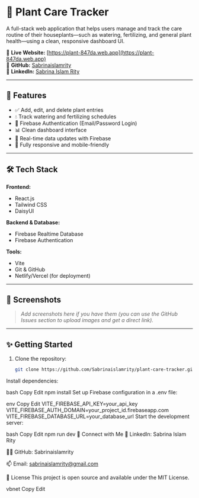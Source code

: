 # 🌱 Plant Care Tracker

A full-stack web application that helps users manage and track the care routine of their houseplants—such as watering, fertilizing, and general plant health—using a clean, responsive dashboard UI.

🔗 **Live Website:** [https://plant-847da.web.app](https://plant-847da.web.app)  
📂 **GitHub:** [Sabrinaislamrity](https://github.com/Sabrinaislamrity)  
💼 **LinkedIn:** [Sabrina Islam Rity](https://www.linkedin.com/in/sabrina-islam-rity/)

---

## 🚀 Features

- ✅ Add, edit, and delete plant entries  
- 💧 Track watering and fertilizing schedules  
- 🔐 Firebase Authentication (Email/Password Login)  
- 📊 Clean dashboard interface  
- 🔄 Real-time data updates with Firebase  
- 📱 Fully responsive and mobile-friendly

---

## 🛠️ Tech Stack

**Frontend:**  
- React.js  
- Tailwind CSS  
- DaisyUI  

**Backend & Database:**  
- Firebase Realtime Database  
- Firebase Authentication  

**Tools:**  
- Vite  
- Git & GitHub  
- Netlify/Vercel (for deployment)  

---

## 📸 Screenshots

> _Add screenshots here if you have them (you can use the GitHub Issues section to upload images and get a direct link)._

---

## ✨ Getting Started

1. Clone the repository:
   ```bash
   git clone https://github.com/Sabrinaislamrity/plant-care-tracker.git

Install dependencies:

bash
Copy
Edit
npm install
Set up Firebase configuration in a .env file:

env
Copy
Edit
VITE_FIREBASE_API_KEY=your_api_key
VITE_FIREBASE_AUTH_DOMAIN=your_project_id.firebaseapp.com
VITE_FIREBASE_DATABASE_URL=your_database_url
Start the development server:

bash
Copy
Edit
npm run dev
🤝 Connect with Me
💼 LinkedIn: Sabrina Islam Rity

🧑‍💻 GitHub: Sabrinaislamrity

📫 Email: sabrinaislamrity@gmail.com

📜 License
This project is open source and available under the MIT License.

vbnet
Copy
Edit

